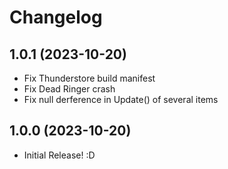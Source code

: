 # Changelog

## 1.0.1 (2023-10-20)

- Fix Thunderstore build manifest
- Fix Dead Ringer crash
- Fix null derference in Update() of several items

## 1.0.0 (2023-10-20)
	
- Initial Release! :D
